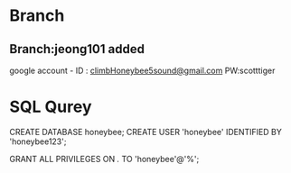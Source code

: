 # Branch
## Branch:jeong101 added

google account - ID : climbHoneybee5sound@gmail.com PW:scotttiger

# SQL Qurey
CREATE DATABASE honeybee;
CREATE USER 'honeybee' IDENTIFIED BY 'honeybee123';

GRANT ALL PRIVILEGES ON *.* TO 'honeybee'@'%';
